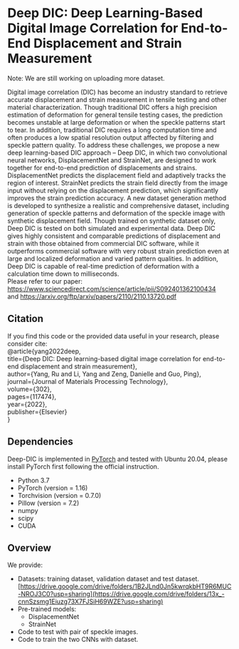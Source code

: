 # Deep DIC: Deep Learning-Based Digital Image Correlation for End-to-End Displacement and Strain Measurement
 
Note: We are still working on uploading more dataset. <br/>

Digital image correlation (DIC) has become an industry standard to retrieve accurate displacement and strain measurement in tensile testing and other material characterization. Though traditional DIC offers a high precision estimation of deformation for general tensile testing cases, the prediction becomes unstable at large deformation or when the speckle patterns start to tear. In addition, traditional DIC requires a long computation time and often produces a low spatial resolution output affected by filtering and speckle pattern quality. To address these challenges, we propose a new deep learning-based DIC approach – Deep DIC, in which two convolutional neural networks, DisplacementNet and StrainNet, are designed to work together for end-to-end prediction of displacements and strains. DisplacementNet predicts the displacement field and adaptively tracks the region of interest. StrainNet predicts the strain field directly from the image input without relying on the displacement prediction, which significantly improves the strain prediction accuracy. A new dataset generation method is developed to synthesize a realistic and comprehensive dataset, including generation of speckle patterns and deformation of the speckle image with synthetic displacement field. Though trained on synthetic dataset only, Deep DIC is tested on both simulated and experimental data. Deep DIC gives highly consistent and comparable predictions of displacement and strain with those obtained from commercial DIC software, while it outperforms commercial software with very robust strain prediction even at large and localized deformation and varied pattern qualities. In addition, Deep DIC is capable of real-time prediction of deformation with a calculation time down to milliseconds.<br/>
Please refer to our paper: https://www.sciencedirect.com/science/article/pii/S092401362100434<br/>
and https://arxiv.org/ftp/arxiv/papers/2110/2110.13720.pdf

## Citation
If you find this code or the provided data useful in your research, please consider cite:<br/>
@article{yang2022deep,<br/>
title={Deep DIC: Deep learning-based digital image correlation for end-to-end displacement and strain measurement},<br/>
author={Yang, Ru and Li, Yang and Zeng, Danielle and Guo, Ping},<br/>
journal={Journal of Materials Processing Technology},<br/>
volume={302},<br/>
pages={117474},<br/>
year={2022},<br/>
publisher={Elsevier}<br/>
}

## Dependencies
Deep-DIC is implemented in [PyTorch](https://pytorch.org/) and tested with Ubuntu 20.04, please install PyTorch first following the official instruction. 
- Python 3.7 
- PyTorch (version = 1.16)
- Torchvision (version = 0.7.0)
- Pillow (version = 7.2)
- numpy
- scipy
- CUDA

## Overview
We provide:
- Datasets: training dataset, validation dataset and test dataset.
      [https://drive.google.com/drive/folders/1B2JLnd0Jn5kwrqkbHT9R6MUC-NROJ3C0?usp=sharing](https://drive.google.com/drive/folders/13x_-cnnSzsmg1Eiuzg73X7FJSiH69WZE?usp=sharing)
- Pre-trained models:
    - DisplacementNet
    - StrainNet
- Code to test with pair of speckle images.
- Code to train the two CNNs with dataset.
